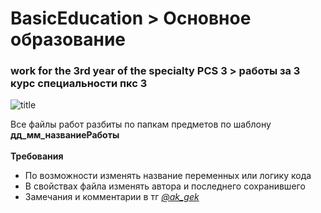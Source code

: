 # BasicEducation > <strong>Основное образование</strong>
### work for the 3rd year of the specialty PCS 3 > <strong>работы за 3 курс специальности пкс 3</strong>
![title](https://images.genius.com/e6ab0a95d302533f699a95b5c5458a0e.1000x1000x1.jpg)
<p> Все файлы работ разбиты по папкам предметов по шаблону <strong>дд_мм_названиеРаботы</strong></br></br>
<strong>Требования</strong>
  <ul>
    <li>По возможности изменять название переменных или логику кода</li>
    <li>В свойствах файла изменять автора и последнего сохранившего</li>
    <li>Замечания и комментарии в тг <a href='https://web.telegram.org/k/#@ak_gek'><em>@ak_gek<em></a></li>
  </ul>
</p>



